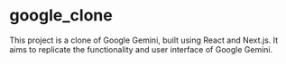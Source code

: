 # google_clone
This project is a clone of Google Gemini, built using React and Next.js. It aims to replicate the functionality and user interface of Google Gemini.
